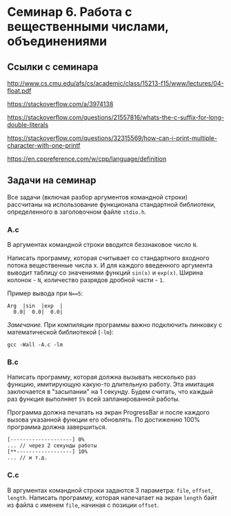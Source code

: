 # Семинар 6. Работа с вещественными числами, объединениями

## Ссылки с семинара

http://www.cs.cmu.edu/afs/cs/academic/class/15213-f15/www/lectures/04-float.pdf

https://stackoverflow.com/a/3974138

https://stackoverflow.com/questions/21557816/whats-the-c-suffix-for-long-double-literals

https://stackoverflow.com/questions/32315569/how-can-i-print-multiple-character-with-one-printf

https://en.cppreference.com/w/cpp/language/definition


## Задачи на семинар
Все задачи (включая разбор аргументов командной строки) рассчитаны на использование функционала
стандартной библиотеки, определенного в заголовочном файле `stdio.h`.

### A.c
В аргументах командной строки вводится беззнаковое число `N`.

Написать программу, которая считывает со стандартного входного потока вещественные числа x.
И для каждого введенного аргумента выводит таблицу со значениями функций `sin(x)` и `exp(x)`.
Ширина колонок - `N`, количество разрядов дробной части - `1`.

Пример вывода при `N==5`:

```
Arg  |sin  |exp  |
  0.0|  0.0|  0.0|
```

*Замечание.* При компиляции программы важно подключить линковку с математической библиотекой (`-lm`):
```
gcc -Wall -A.c -lm
```

### B.c
Написать программу, которая должна вызывать несколько раз функцию, имитирующую какую-то длительную работу.
Эта имитация заключается в "засыпании" на 1 секунду. Будем считать, что каждый раз функция выполняет `5%`
всей запланированной работы.

Программа должна печатать на экран ProgressBar и после каждого вызова указанной функции его обновлять.
По достижению 100% программа должна завершиться.

```
[--------------------] 0%
... // через 2 секунды работы
[**------------------] 10%
... // и т.д.
```

### C.c
В аргументах командной строки задаются 3 параметра: `file`, `offset`, `length`.
Написать программу, которая напечатает на экран `length` байт из файла с именем `file`,
начиная с позиции `offset`.

